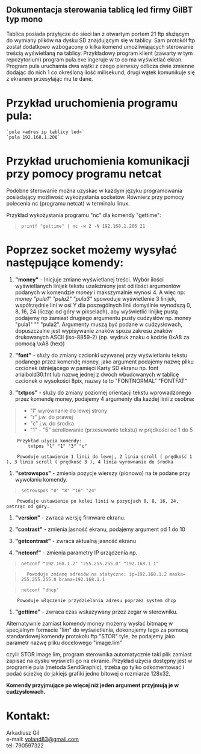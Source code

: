 ﻿## Dokumentacja sterowania tablicą led firmy GilBT typ mono

Tablica posiada przyłącze do sieci lan z otwartym portem 21 ftp służącym do wymiany plików na dysku SD znajdującym się w tablicy. Sam protokół ftp został dodatkowo wzbogacony o kilka komend umożliwiających sterowanie treścią wyświetlaną na tablicy.  Przykładowy program klient (zawarty w tym repozytorium) program pula.exe ingeruje w to co ma wyświetlać ekran. Program pula uruchamia dwa wątki z czego pierwszy odlicza dwie zmienne dodając do nich 1 co określoną ilość milisekund, drugi wątek komunikuje się z ekranem przesyłając mu te dane.

# Przykład uruchomienia programu pula:

	`pula <adres ip tablicy led>`
	`pula 192.168.1.206`


# Przykład uruchomienia komunikacji przy pomocy programu netcat
Podobne sterowanie można uzyskac w kazdym języku programowania posiadający możliwość wykożystania socketów. Równierz przy pomocy polecenia nc (programu netcat) w terminalu linux.

Przykład wykożystania programu "nc" dla komendy "gettime":

> `printf "gettime" | nc -w 2 -N 192.168.1.206 21`

	

# Poprzez socket możemy wysyłać następujące komendy:

1. **"money"** - Inicjuje zmiane wyświetlanej treści. Wybór ilości wyświetlanych linijek tekstu uzależniony jest od ilości argumentów podanych w komendzie *money* i makszymalnie wynosi 4. A więc np: *money "pula1" "pula2" "pula3"* spowoduje wyświetlenie 3 linijek, współrzędnie lini w osi Y dla poszególnych linii domyślnie wynodszą 0, 8, 16, 24 (licząc od góry w pikselach), aby wyświetlić linijkę pustą podajemy np zamiast drugiego argumentu pusty cudzysłów np. money "pula1" "" "pula2". Argumenty muszą być podane w cudzysłowach, dopuszczalne jest wypisywanie znaków spoza zakresu znaków drukowanych ASCII (iso-8859-2) (np. wydruk znaku o kodzie 0xA8 za pomocą \xA8 (hex))

1. **"font"** - służy do zmiany czcionki używanej przy wyświetlaniu tekstu podanego przez komendę money, jako argument podajemy nazwę pliku czcionek istniejącego w pamięci Karty SD ekranu np. font arialbold30.fnt lub nazwę jednej z dwóch wbudowanych w tablicę czcionek o wysokości 8pix, nazwy te to "FONTNORMAL" "FONTFAT"

1. **"txtpos"** - służy do zmiany poziomej orientacji tekstu wprowadzonego przez komendę money, podajemy 4 argumenty dla każdej linii z osobna: 

> - "l" wyrównanie do lewej strony
> - "r" j.w. do prawej
> - "c" j.w. do środka
> - "1" - "5" scrollowanie (przesuwanie tekstu) w prędkości od 1 do 5

		Przykład użycia komendy:
			txtpos "l" "1" "3" "c"

		Powoduje ustawienie 1 linii do lewej, 2 linia scroll ( prędkość 1 ), 3 linia scroll ( prędkość 3 ), 4 linia wyrównanie do środka


1. **"setrowspos"** - zmienia pozycje wierszy (pionowo) na te podane przy wywołaniu komendy.

> `setrowspos "0" "8" "16" "24"`

		Powoduje ustawienie po kolei linii w pozycjach 0, 8, 16, 24. patrząc od góry.

1. **"version"** - zwraca wersję firmware ekranu.

1. **"contrast"** - zmienia jasność ekranu, podajemy argument od 1 do 10

1. **"getcontrast"** - zwraca aktualną jasność ekranu

1. **"netconf"** - zmienia parametry IP urządzenia np.

> `netconf "192.168.1.2" "255.255.255.0" "192.168.1.1"`

>		Powoduje zmianę adresów na statyczne: ip=192.168.1.2 maska= 255.255.255.0 brama=192.168.1.1

> `netconf "dhcp"`

		Powoduje włączenie przydzielania adresu poprzez system dhcp

1. **"gettime"** - zwraca czas wskazywany przez zegar w sterowniku.

Alternatywnie zamiast komendy money możemy wysłać bitmapę w specjalnym formacie "lim" do wyświetlenia, dokonujemy tego za pomocą standardowej komendy protokołu ftp "STOR" tyle, że podajemy jako parametr nazwę pliku docelowego "image.lim" 

czyli: 
STOR image.lim, program sterownika automatycznie taki plik zamiast zapisać na dysku wyświetli go na ekranie. 
Przykład użycia dostępny jest w programie pula (metoda SendGraphic), trzeba go tylko odkomentować i podać ścieżkę do jakiejś grafiki jedno bitowej o rozmiarze 128x32.

**Komendy przyjmujące po więcej niż jeden argument przyjmują je w cudzysłowach.**

# Kontakt:

Arkadiusz Gil  
e-mail: voland83@gmail.com  
tel: 790597322  
